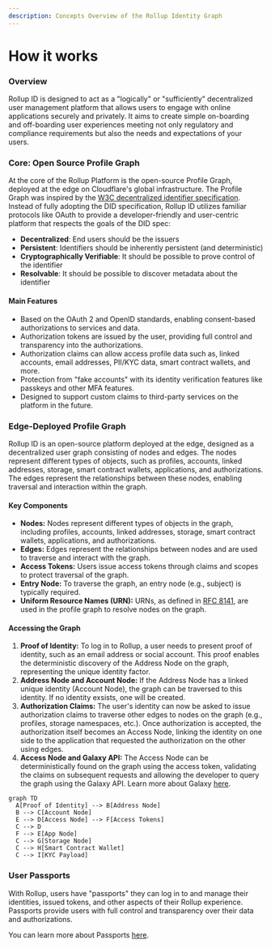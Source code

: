 ```yaml
---
description: Concepts Overview of the Rollup Identity Graph
---
```


# How it works

### Overview

Rollup ID is designed to act as a "logically" or "sufficiently" decentralized user management platform that allows users to engage with online applications securely and privately. It aims to create simple on-boarding and off-boarding user experiences meeting not only regulatory and compliance requirements but also the needs and expectations of your users.

### Core: Open Source Profile Graph

At the core of the Rollup Platform is the open-source Profile Graph, deployed at the edge on Cloudflare's global infrastructure. The Profile Graph was inspired by the [W3C decentralized identifier specification](https://w3c.github.io/did-use-cases/). Instead of fully adopting the DID specification, Rollup ID utilizes familiar protocols like OAuth to provide a developer-friendly and user-centric platform that respects the goals of the DID spec:

- **Decentralized**: End users should be the issuers
- **Persistent**: Identifiers should be inherently persistent (and deterministic)
- **Cryptographically Verifiable**: It should be possible to prove control of the identifier
- **Resolvable**: It should be possible to discover metadata about the identifier

#### Main Features

- Based on the OAuth 2 and OpenID standards, enabling consent-based authorizations to services and data.
- Authorization tokens are issued by the user, providing full control and transparency into the authorizations.
- Authorization claims can allow access profile data such as, linked accounts, email addresses, PII/KYC data, smart contract wallets, and more.
- Protection from "fake accounts" with its identity verification features like passkeys and other MFA features.
- Designed to support custom claims to third-party services on the platform in the future.

### Edge-Deployed Profile Graph

Rollup ID is an open-source platform deployed at the edge, designed as a decentralized user graph consisting of nodes and edges. The nodes represent different types of objects, such as profiles, accounts, linked addresses, storage, smart contract wallets, applications, and authorizations. The edges represent the relationships between these nodes, enabling traversal and interaction within the graph.

#### Key Components

- **Nodes:** Nodes represent different types of objects in the graph, including profiles, accounts, linked addresses, storage, smart contract wallets, applications, and authorizations.
- **Edges:** Edges represent the relationships between nodes and are used to traverse and interact with the graph.
- **Access Tokens:** Users issue access tokens through claims and scopes to protect traversal of the graph.
- **Entry Node:** To traverse the graph, an entry node (e.g., subject) is typically required.
- **Uniform Resource Names (URN):** URNs, as defined in [RFC 8141](https://www.rfc-editor.org/rfc/rfc8141), are used in the profile graph to resolve nodes on the graph.

#### Accessing the Graph

1. **Proof of Identity:** To log in to Rollup, a user needs to present proof of identity, such as an email address or social account. This proof enables the deterministic discovery of the Address Node on the graph, representing the unique identity factor.
2. **Address Node and Account Node:** If the Address Node has a linked unique identity (Account Node), the graph can be traversed to this identity. If no identity exsists, one will be created.
3. **Authorization Claims:** The user's identity can now be asked to issue authorization claims to traverse other edges to nodes on the graph (e.g., profiles, storage namespaces, etc.). Once authorization is accepted, the authorization itself becomes an Access Node, linking the identity on one side to the application that requested the authorization on the other using edges.
4. **Access Node and Galaxy API:** The Access Node can be deterministically found on the graph using the access token, validating the claims on subsequent requests and allowing the developer to query the graph using the Galaxy API. Learn more about Galaxy [here](platform/profile-graph.md).

```mermaid
graph TD
  A[Proof of Identity] --> B[Address Node]
  B --> C[Account Node]
  E --> D[Access Node] --> F[Access Tokens]
  C --> D
  F --> E[App Node]
  C --> G[Storage Node]
  C --> H[Smart Contract Wallet]
  C --> I[KYC Payload]
```

### User Passports

With Rollup, users have "passports" they can log in to and manage their identities, issued tokens, and other aspects of their Rollup experience. Passports provide users with full control and transparency over their data and authorizations.

You can learn more about Passports [here](platform/passport.md).
